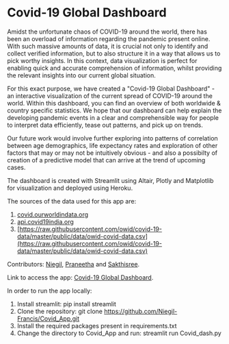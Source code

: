 # Covid-19 Global Dashboard

Amidst the unfortunate chaos of COVID-19 around the world, there has been an overload of information regarding the pandemic present online. With such massive amounts of data, it is crucial not only to identify and collect verified information, but to also structure it in a way that allows us to pick worthy insights. In this context, data visualization is perfect for enabling quick and accurate comprehension of information, whilst providing the relevant insights into our current global situation.

For this exact purpose, we have created a "Covid-19 Global Dashboard" - an interactive visualization of the current spread of COVID-19 around the world. Within this dashboard, you can find an overview of both worldwide & country specific statistics. We hope that our dashboard can help explain the developing pandemic events in a clear and comprehensible way for people to interpret data efficiently, tease out patterns, and pick up on trends. 

Our future work would involve further exploring into patterns of correlation between age demographics, life expectancy rates and exploration of other factors that may or may not be intuitively obvious - and also a possibilty of creation of a predictive model that can arrive at the trend of upcoming cases.

The dashboard is created with Streamlit using Altair, Plotly and Matplotlib for visualization and deployed using Heroku. 

The sources of the data used for this app are:
1. [covid.ourworldindata.org](https://ourworldindata.org/coronavirus)
2. [api.covid19india.org](https://api.covid19india.org)
3. [https://raw.githubusercontent.com/owid/covid-19-data/master/public/data/owid-covid-data.csv](https://raw.githubusercontent.com/owid/covid-19-data/master/public/data/owid-covid-data.csv)

Contributors: [Niegil](https://github.com/Niegil-Francis), [Praneetha](https://github.com/1461praneetha) and [Sakthisree](https://github.com/Sakzsee).

Link to access the app: [Covid-19 Global Dashboard](https://guarded-island-68370.herokuapp.com/).

In order to run the app locally:
1. Install streamlit: pip install streamlit
2. Clone the repository: git clone https://github.com/Niegil-Francis/Covid_App.git
3. Install the required packages present in requirements.txt
4. Change the directory to Covid_App and run: streamlit run Covid_dash.py 
